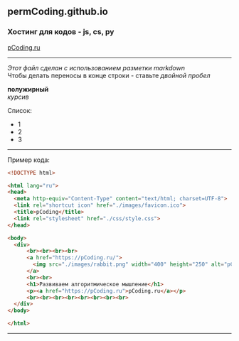 ## permCoding.github.io
### Хостинг для кодов - js, cs, py
[pCoding.ru](https://pCoding.ru)

---  

_Этот файл сделан с использованием разметки markdown_  
Чтобы делать переносы в конце строки - ставьте _двойной пробел_  

**полужирный**  
*курсив*  

Список:  
* 1  
* 2  
* 3  

---  

Пример кода:  
``` HTML  
<!DOCTYPE html>

<html lang="ru">
<head>
  <meta http-equiv="Content-Type" content="text/html; charset=UTF-8">
  <link rel="shortcut icon" href="./images/favicon.ico">
  <title>pCoding</title>
  <link rel="stylesheet" href="./css/style.css">
</head>

<body>
  <div>
      <br><br><br><br>
      <a href="https://pCoding.ru/">
        <img src="./images/rabbit.png" width="400" height="250" alt="pCoding">
      </a>
      <br><br>
      <h1>Развиваем алгоритмическое мышление</h1>
      <p><a href="https://pCoding.ru">pCoding.ru</a></p>
      <br><br><br><br><br><br><br><br>
  </div>
</body>

</html>
```
--- 

